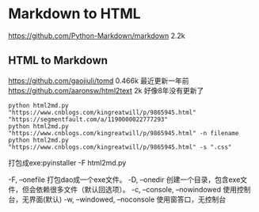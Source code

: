 # Markdown to HTML
https://github.com/Python-Markdown/markdown  2.2k
## HTML to Markdown
https://github.com/gaojiuli/tomd   0.466k 最近更新一年前
https://github.com/aaronsw/html2text 2k 好像8年没有更新了

```
python html2md.py "https://www.cnblogs.com/kingreatwill/p/9865945.html" "https://segmentfault.com/a/1190000022777293"
python html2md.py "https://www.cnblogs.com/kingreatwill/p/9865945.html" -n filename
python html2md.py "https://www.cnblogs.com/kingreatwill/p/9865945.html" -s ".css"
```
打包成exe:pyinstaller -F html2md.py

-F, –onefile 打包dao成一个exe文件。
-D, –onedir 创建一个目录，包含exe文件，但会依赖很多文件（默认回选项）。
-c, –console, –nowindowed 使用控制台，无界面(默认)
-w, –windowed, –noconsole 使用窗答口，无控制台
